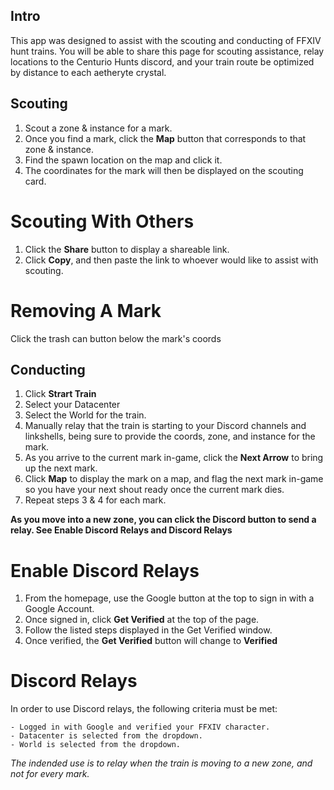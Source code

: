 ## Intro

This app was designed to assist with the scouting and conducting of FFXIV hunt trains. You will be able to share this page for scouting assistance, relay locations to the Centurio Hunts discord, and your train route be optimized by distance to each aetheryte crystal.

## Scouting

1. Scout a zone & instance for a mark.
2. Once you find a mark, click the **Map** button that corresponds to that zone & instance.
3. Find the spawn location on the map and click it.
4. The coordinates for the mark will then be displayed on the scouting card.

# Scouting With Others

1. Click the **Share** button to display a shareable link.
2. Click **Copy**, and then paste the link to whoever would like to assist with scouting.

# Removing A Mark

Click the trash can button below the mark's coords

## Conducting

1. Click **Strart Train**
2. Select your Datacenter
3. Select the World for the train.
4. Manually relay that the train is starting to your Discord channels and linkshells, being sure to provide the coords, zone, and instance for the mark.
5. As you arrive to the current mark in-game, click the **Next Arrow** to bring up the next mark.
6. Click **Map** to display the mark on a map, and flag the next mark in-game so you have your next shout ready once the current mark dies.
7. Repeat steps 3 & 4 for each mark.

**As you move into a new zone, you can click the Discord button to send a relay. See Enable Discord Relays and Discord Relays**

# Enable Discord Relays

1. From the homepage, use the Google button at the top to sign in with a Google Account.
2. Once signed in, click **Get Verified** at the top of the page.
4. Follow the listed steps displayed in the Get Verified window.
5. Once verified, the **Get Verified** button will change to **Verified**

# Discord Relays

In order to use Discord relays, the following criteria must be met:

    - Logged in with Google and verified your FFXIV character.
    - Datacenter is selected from the dropdown.
    - World is selected from the dropdown.

*The indended use is to relay when the train is moving to a new zone, and not for every mark.*

